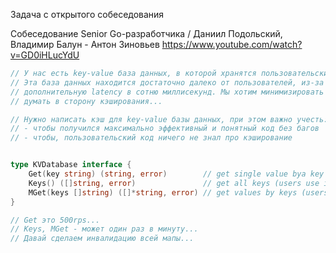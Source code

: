 Задача с открытого собеседования

Собеседование Senior Go-разработчика / Даниил Подольский, Владимир Балун - Антон Зиновьев
https://www.youtube.com/watch?v=GD0iHLucYdU


``` go
// У нас есть key-value база данных, в которой хранятся пользовательские IPv4 адреса.
// Эта база данных находится достаточно далеко от пользователей, из-за чего мы получаем
// дополнительную latency в сотню миллисекунд. Мы хотим минимизировать это время и начали
// думать в сторону кэширования...

// Нужно написать кэш для key-value базы данных, при этом важно учесть:
// - чтобы получился максимально эффективный и понятный код без багов
// - чтобы, пользовательский код ничего не знал про кэширование


type KVDatabase interface {
	Get(key string) (string, error)        // get single value bya key (users use it very often)
	Keys() ([]string, error)               // get all keys (users use it very seldom)
	MGet(keys []string) ([]*string, error) // get values by keys (users use it very seldom)
}

// Get это 500rps...
// Keys, MGet - может один раз в минуту...
// Давай сделаем инвалидацию всей мапы...

```